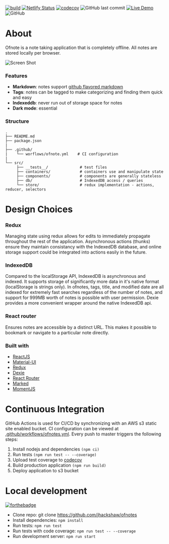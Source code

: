 
[![build](https://github.com/jhackshaw/ofnotes/workflows/ofnotes/badge.svg)](https://github.com/jhackshaw/ofnotes/actions)
[![Netlify Status](https://api.netlify.com/api/v1/badges/42239f40-f5d3-49df-ae4a-84748d62eed3/deploy-status)](https://app.netlify.com/sites/ofnotes/deploys)
[![codecov](https://codecov.io/gh/jhackshaw/ofnotes/branch/master/graph/badge.svg)](https://codecov.io/gh/jhackshaw/ofnotes)
![GitHub last commit](https://img.shields.io/github/last-commit/jhackshaw/ofnotes)
[![Live Demo](https://img.shields.io/badge/demo-online-green.svg)](https://www.ofnote.site)
![GitHub](https://img.shields.io/github/license/jhackshaw/ofnotes)

# About

Ofnote is a note taking application that is completely offline. All notes are stored locally per browser.

![Screen Shot](https://i.ibb.co/S7YG5fm/Screenshot-2019-11-04-React-App.png)


### Features

 - **Markdown**: notes support [github flavored markdown](https://github.github.com/gfm/)
 - **Tags**: notes can be tagged to make categorizing and finding them quick and easy
 - **Indexeddb**: never run out of storage space for notes
 - **Dark mode**: essential


### Structure

    .
    ├── README.md
    ├── package.json
    |
    ├── .github/
    |    └── worflows/ofnote.yml    # CI configuration
    |
    └── src/
         ├── __tests__/              # test files
         ├── containers/             # containers use and manipulate state
         ├── components/             # components are generally stateless
         ├── db/                     # IndexedDB access / queries
         └── store/                  # redux implementation - actions, reducer, selectors
    
 
 
# Design Choices

### Redux

Managing state using redux allows for edits to immediately propagate throughout the rest of the application. Asynchronous actions (thunks) ensure they maintain consistancy with the IndexedDB database, and online storage support could be integrated into actions easily in the future.

### IndexedDB

Compared to the localStorage API, IndexedDB is asynchronous and indexed. It supports storage of significantly more data in it's native format (localStorage is strings only). In ofnotes, tags, title, and modified date are all indexed for extremely fast searches regardless of the number of notes, and support for 999MB worth of notes is possible with user permission. Dexie provides a more convenient wrapper around the native IndexedDB api.

### React router

Ensures notes are accessible by a distinct URL. This makes it possible to bookmark or navigate to a particular note directly.

### Built with

- [ReactJS](https://reactjs.org/)
- [Material-UI](https://material-ui.com/)
- [Redux](https://redux.js.org/)
- [Dexie](https://dexie.org/)
- [React Router](https://reacttraining.com/react-router/)
- [Marked](https://marked.js.org/)
- [MomentJS](https://momentjs.com/)


# Continuous Integration

GitHub Actions is used for CI/CD by synchronizing with an AWS s3 static site enabled bucket. CI configuration can be viewed at [.github/workflows/ofnotes.yml](https://github.com/jhackshaw/ofnotes/blob/master/.github/workflows/ofnotes.yml). Every push to master triggers the following steps:

 1. Install nodejs and dependencies ```(npm ci)```
 2. Run tests ```(npm run test -- --coverage)```
 3. Upload test coverage to [codecov](https://codecov.io/gh/jhackshaw/ofnotes)
 4. Build production application ```(npm run build)```
 5. Deploy application to s3 bucket


# Local development

[![forthebadge](https://forthebadge.com/images/badges/check-it-out.svg)](https://www.ofnote.site)

 - Clone repo: git clone https://github.com/jhackshaw/ofnotes
 - Install dependencies: ```npm install```
 - Run tests: ```npm run test```
 - Run tests with code coverage: ```npm run test -- --coverage```
 - Run development server: ```npm run start```








